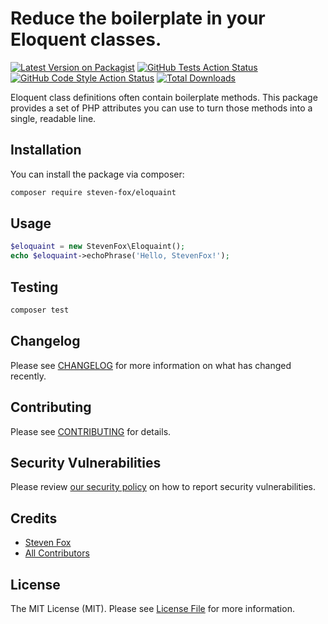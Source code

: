 # Reduce the boilerplate in your Eloquent classes.

[![Latest Version on Packagist](https://img.shields.io/packagist/v/steven-fox/eloquaint.svg?style=flat-square)](https://packagist.org/packages/steven-fox/eloquaint)
[![GitHub Tests Action Status](https://img.shields.io/github/actions/workflow/status/steven-fox/eloquaint/run-tests.yml?branch=main&label=tests&style=flat-square)](https://github.com/steven-fox/eloquaint/actions?query=workflow%3Arun-tests+branch%3Amain)
[![GitHub Code Style Action Status](https://img.shields.io/github/actions/workflow/status/steven-fox/eloquaint/fix-php-code-style-issues.yml?branch=main&label=code%20style&style=flat-square)](https://github.com/steven-fox/eloquaint/actions?query=workflow%3A"Fix+PHP+code+style+issues"+branch%3Amain)
[![Total Downloads](https://img.shields.io/packagist/dt/steven-fox/eloquaint.svg?style=flat-square)](https://packagist.org/packages/steven-fox/eloquaint)

Eloquent class definitions often contain boilerplate methods. This package provides a set of PHP attributes you can use to turn those methods into a single, readable line.

## Installation

You can install the package via composer:

```bash
composer require steven-fox/eloquaint
```

## Usage

```php
$eloquaint = new StevenFox\Eloquaint();
echo $eloquaint->echoPhrase('Hello, StevenFox!');
```

## Testing

```bash
composer test
```

## Changelog

Please see [CHANGELOG](CHANGELOG.md) for more information on what has changed recently.

## Contributing

Please see [CONTRIBUTING](CONTRIBUTING.md) for details.

## Security Vulnerabilities

Please review [our security policy](../../security/policy) on how to report security vulnerabilities.

## Credits

- [Steven Fox](https://github.com/steven-fox)
- [All Contributors](../../contributors)

## License

The MIT License (MIT). Please see [License File](LICENSE.md) for more information.
